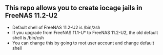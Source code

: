 ## This repo allows you to create iocage jails in FreeNAS 11.2-U2

- Default shell of FreeNAS 11.2-U2 is /bin/zsh
- If you upgrade from FreeNAS 11.1-U* to FreeNAS 11.2-U2, the old default shell is /bin/csh
- You can change this by going to root user account and change default shell


